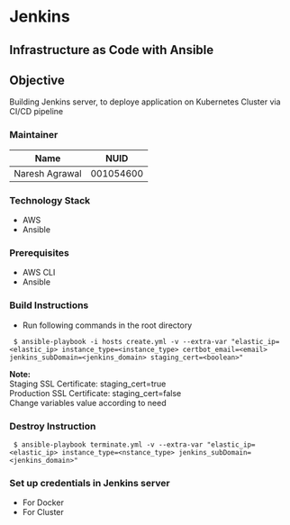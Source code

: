# Jenkins

## Infrastructure as Code with Ansible

## Objective
Building Jenkins server, to deploye application on Kubernetes Cluster via CI/CD pipeline

### Maintainer
<table>
    <thead>
      <tr>
        <th>Name</th>
        <th>NUID</th>
      </tr>
    </thead>
    <tbody>
        <tr>
            <td>Naresh Agrawal</td>
            <td>001054600</td>
        </tr>
    </tbody>
</table>

### Technology Stack
* AWS
* Ansible

### Prerequisites
* AWS CLI
* Ansible


### Build Instructions
- Run following commands in the root directory
```
 $ ansible-playbook -i hosts create.yml -v --extra-var "elastic_ip=<elastic_ip> instance_type=<instance_type> certbot_email=<email> jenkins_subDomain=<jenkins_domain> staging_cert=<boolean>"
```
<b>Note:</b><br/>
Staging SSL Certificate: staging_cert=true<br/>
Production SSL Certificate: staging_cert=false<br/>
Change variables value according to need 

### Destroy Instruction 
```
 $ ansible-playbook terminate.yml -v --extra-var "elastic_ip=<elastic_ip> instance_type=<nstance_type> jenkins_subDomain=<jenkins_domain>"
```

### Set up credentials in Jenkins server
* For Docker
* For Cluster
